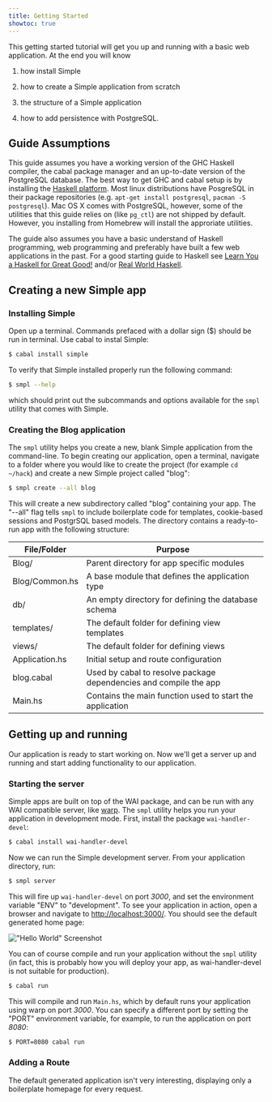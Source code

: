 ```yaml
---
title: Getting Started
showtoc: true
---
```


This getting started tutorial will get you up and running with a basic web
application. At the end you will know

1. how install Simple

2. how to create a Simple application from scratch

3. the structure of a Simple application

4. how to add persistence with PostgreSQL.

## Guide Assumptions

This guide assumes you have a working version of the GHC Haskell compiler, the
cabal package manager and an up-to-date version of the PostgreSQL database. The
best way to get GHC and cabal setup is by installing the
[Haskell platform](http://www.haskell.org/platform). Most linux distributions
have PosgreSQL in their package repositories (e.g.
`apt-get install postgresql`, `pacman -S postgresql`).
Mac OS X comes with PostgreSQL, however, some of the utilities that this guide
relies on (like `pg_ctl`) are not shipped by default. However, you installing
from Homebrew will install the approriate utilities.

The guide also assumes you have a basic understand of Haskell programming, web
programming and preferably have built a few web applications in the past. For a
good starting guide to Haskell see
[Learn You a Haskell for Great Good!](http://learnyouahaskell.org)
and/or [Real World Haskell](http://book.realworldhaskell.org/).

## Creating a new Simple app

### Installing Simple

Open up a terminal. Commands prefaced with a dollar sign ($) should be run in
terminal. Use cabal to instal Simple:

```bash
$ cabal install simple
```

To verify that Simple installed properly run the following command:

```bash
$ smpl --help
```

which should print out the subcommands and options available for the `smpl`
utility that comes with Simple.

### Creating the Blog application

The `smpl` utility helps you create a new, blank Simple application from the
command-line. To begin creating our application, open a terminal, navigate to a
folder where you would like to create the project (for example `cd ~/hack`) and
create a new Simple project called "blog":

```bash
$ smpl create --all blog
```

This will create a new subdirectory called "blog" containing your app. The
"--all" flag tells `smpl` to include boilerplate code for templates,
cookie-based sessions and PostgrSQL based models. The directory contains a
ready-to-run app with the following structure:

| File/Folder    | Purpose                                                    |
|----------------|------------------------------------------------------------|
| Blog/          | Parent directory for app specific modules                  |
| Blog/Common.hs | A base module that defines the application type            |
| db/            | An empty directory for defining the database schema        |
| templates/     | The default folder for defining view templates             |
| views/         | The default folder for defining views                      |
| Application.hs | Initial setup and route configuration                      |
| blog.cabal     | Used by cabal to resolve package dependencies and compile the app|
| Main.hs        | Contains the main function used to start the application   |

## Getting up and running

Our application is ready to start working on. Now we'll get a server up and
running and start adding functionality to our application.

### Starting the server

Simple apps are built on top of the WAI package, and can be run with any WAI
compatible server, like [warp](http://hackage.haskell.org/package/warp). The
`smpl` utility helps you run your application in development mode. First,
install the package `wai-handler-devel`:

```bash
$ cabal install wai-handler-devel
```

Now we can run the Simple development server. From your application directory,
run:

```bash
$ smpl server
```

This will fire up `wai-handler-devel` on port _3000_, and set the environment
variable "ENV" to "development". To see your application in action, open a
browser and navigate to [http://localhost:3000/](http://localhost:3000). You
should see the default generated home page:

![](images/screenshot-hello.png "\"Hello World\" Screenshot")

You can of course compile and run your application without the `smpl` utility
(in fact, this is probably how you will deploy your app, as wai-handler-devel
is not suitable for production).

```bash
$ cabal run
```

This will compile and run `Main.hs`, which by default runs your application
using warp on port _3000_. You can specify a different port by setting the "PORT"
environment variable, for example, to run the application on port _8080_:

```bash
$ PORT=8080 cabal run
```

### Adding a Route

The default generated application isn't very interesting, displaying only a
boilerplate homepage for every request.

